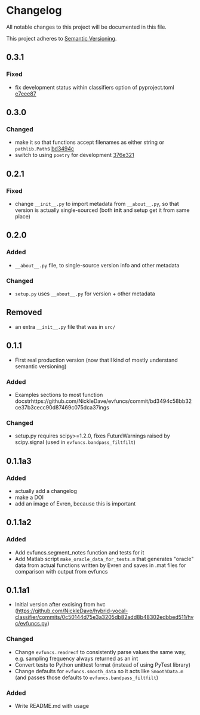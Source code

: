 # Changelog
All notable changes to this project will be documented in this file.

This project adheres to [Semantic Versioning](https://semver.org/spec/v2.0.0.html).

## 0.3.1
### Fixed
- fix development status within classifiers option of pyproject.toml
  [e7eee87](https://github.com/NickleDave/evfuncs/commit/e7eee870e3f1dc519acf5e6bd658b3c802a05841)

## 0.3.0
### Changed
- make it so that functions accept filenames as either string or `pathlib.Path`s
  [bd3494c](https://github.com/NickleDave/evfuncs/commit/bd3494c58bb32ce37b3cecc90d87469c075dca37)
- switch to using `poetry` for development
  [376e321](https://github.com/NickleDave/evfuncs/commit/376e3211ae6dc3e6a260c4da7967207f705634de)

## 0.2.1
### Fixed
- change `__init__.py` to import metadata from `__about__.py`, so that version 
is actually single-sourced (both __init__ and setup get it from same place)

## 0.2.0
### Added
- `__about__.py` file, to single-source version info and other metadata

### Changed
- `setup.py` uses `__about__.py` for version + other metadata

## Removed
- an extra `__init__.py` file that was in `src/`

## 0.1.1
- First real production version (now that I kind of mostly understand semantic versioning)
### Added
- Examples sections to most function docstrhttps://github.com/NickleDave/evfuncs/commit/bd3494c58bb32ce37b3cecc90d87469c075dca37ings

### Changed
- setup.py requires scipy>=1.2.0, fixes FutureWarnings raised by scipy.signal 
  (used in `evfuncs.bandpass_filtfilt`)

## 0.1.1a3
### Added
- actually add a changelog
- make a DOI
- add an image of Evren, because this is important

## 0.1.1a2
### Added
- Add evfuncs.segment_notes function and tests for it
- Add Matlab script `make_oracle_data_for_tests.m` that generates "oracle" data from 
actual functions written by Evren and saves in .mat files for comparison with output
from evfuncs

## 0.1.1a1
- Initial version after excising from hvc (https://github.com/NickleDave/hybrid-vocal-classifier/commits/0c50144d75e3a3205db82add8b48302edbbed511/hvc/evfuncs.py)
### Changed
- Change `evfuncs.readrecf` to consistently parse values the same way, e.g. sampling frequency always returned as an int
- Convert tests to Python unittest format (instead of using PyTest library)
- Change defaults for `evfuncs.smooth_data` so it acts like `SmoothData.m` (and passes those defaults to `evfuncs.bandpass_filtfilt`)
### Added
- Write README.md with usage
